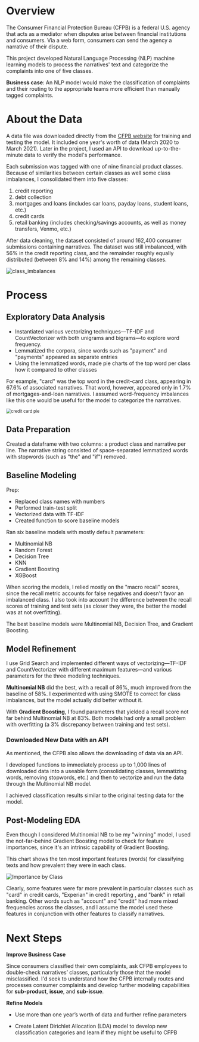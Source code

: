 # Overview
The Consumer Financial Protection Bureau (CFPB) is a federal U.S. agency that acts as a mediator when disputes arise between financial institutions and consumers. Via a web form, consumers can send the agency a narrative of their dispute.

This project developed Natural Language Processing (NLP) machine learning models to process the narratives' text and categorize the complaints into one of five classes.    

**Business case**: An NLP model would make the classification of complaints and their routing to the appropriate teams more efficient than manually tagged complaints.  

# About the Data

A data file was downloaded directly from the [CFPB website](https://www.consumerfinance.gov/data-research/consumer-complaints/
) for training and testing the model. It included one year's worth of data (March 2020 to March 2021). Later in the project, I used an API to download up-to-the-minute data to verify the model's performance. 

Each submission was tagged with one of nine financial product classes. Because of similarities between certain classes as well some class imbalances, I consolidated them into five classes:

1. credit reporting
2. debt collection
3. mortgages and loans (includes car loans, payday loans, student loans, etc.)
4. credit cards
5. retail banking (includes checking/savings accounts, as well as money transfers, Venmo, etc.)

After data cleaning, the dataset consisted of around 162,400 consumer submissions containing narratives. The dataset was still imbalanced, with 56% in the credit reporting class, and the remainder roughly equally distributed (between 8% and 14%) among the remaining classes.

![class_imbalances](C:\Users\halpe\OneDrive\flatiron-ds-course\module5\flatiron-capstone-project\notebooks\exported_images\class_imbalances.png) 

# Process

## Exploratory Data Analysis

- Instantiated various vectorizing techniques—TF-IDF and CountVectorizer with both unigrams and bigrams—to explore word frequency.
- Lemmatized the corpora, since words such as "payment" and "payments" appeared as separate entries
- Using the lemmatized words, made pie charts of the top word per class how it compared to other classes

For example, "card" was the top word in the credit-card class, appearing in 67.6% of associated narratives. That word, however, appeared only in 1.7% of mortgages-and-loan narratives. I assumed word-frequency imbalances like this one would be useful for the model to categorize the narratives. 

<img src="C:\Users\halpe\OneDrive\flatiron-ds-course\module5\flatiron-capstone-project\notebooks\exported_images\credit card pie.png" alt="credit card pie" style="zoom: 80%;" />

## Data Preparation

Created a dataframe with two columns: a product class and narrative per line. The narrative string consisted of space-separated lemmatized words with stopwords (such as "the" and "if") removed. 

## Baseline Modeling

Prep:

- Replaced class names with numbers
- Performed train-test split
- Vectorized data with TF-IDF
- Created function to score baseline models

Ran six baseline models with mostly default parameters:

- Multinomial NB 
- Random Forest
- Decision Tree
- KNN
- Gradient Boosting
- XGBoost 

When scoring the models, I relied mostly on the "macro recall" scores, since the recall metric accounts for false negatives and doesn't favor an imbalanced class. I also took into account the difference between the recall scores of training and test sets (as closer they were, the better the model was at not overfitting). 

The best baseline models were Multinomial NB, Decision Tree, and Gradient Boosting.

## Model Refinement

I use Grid Search and implemented different ways of vectorizing—TF-IDF and CountVectorizer with different maximum features—and various parameters for the three modeling techniques.

**Multinomial NB** did the best, with a recall of 86%, much improved from the baseline of 58%. I experimented with using SMOTE to correct for class imbalances, but the model actually did better without it.

With **Gradient Boosting**, I found parameters that yielded a recall score not far behind Multinomial NB at 83%. Both models had only a small problem with overfitting (a 3% discrepancy between training and test sets).   

### Downloaded New Data with an API

As mentioned, the CFPB also allows the downloading of data via an API. 

I developed functions to immediately process up to 1,000 lines of downloaded data into a useable form (consolidating classes, lemmatizing words, removing stopwords, etc.) and then to vectorize and run the data through the Multinomial NB model. 

I achieved classification results similar to the original testing data for the model.  

## Post-Modeling EDA

Even though I considered Multinomial NB to be my "winning" model, I used the not-far-behind Gradient Boosting model to check for feature importances, since it's an intrinsic capability of Gradient Boosting.

This chart shows the ten most important features (words) for classifying texts and how prevalent they were in each class.

![Importance by Class](https://github.com/halpert3/flatiron-capstone-project/blob/main/notebooks/exported_images/Importance%20by%20Class.png)

Clearly, some features were far more prevalent in particular classes such as "card" in credit cards, "Experian" in credit reporting , and "bank" in retail banking. Other words such as "account" and "credit" had more mixed frequencies across the classes, and I assume the model used these features in conjunction with other features to classify narratives. 

# Next Steps

**Improve Business Case**

Since consumers classified their own complaints, ask CFPB employees to double-check narratives’ classes, particularly those that the model misclassified. I'd seek to understand how the CFPB internally routes and processes consumer complaints and develop further modeling capabilities for **sub-product**, **issue**, and **sub-issue**. 

**Refine Models**

- Use more than one year’s worth of data and further refine parameters

- Create Latent Dirichlet Allocation (LDA) model to develop new classification categories and learn if they might be useful to CFPB

